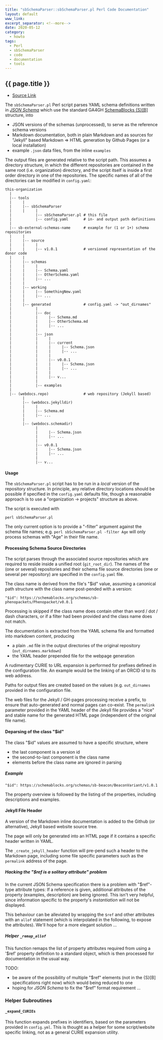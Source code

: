```yaml
---
title: "sbSchemaParser::sbSchemaParser.pl Perl Code Documentation"
layout: default
www_link: 
excerpt_separator: <!--more-->
date: 2020-05-12
category:
  - howto
tags:
  - Perl
  - sbSchemaParser
  - code
  - documentation
  - tools
---
```


## {{ page.title }}

<!--more-->

* [Source Link](https://github.com/ga4gh-schemablocks/tools/tree/master/sbSchemaParser/sbSchemaParser.pl) 


The `sbSchemaParser.pl` Perl script parses YAML schema definitions 
written in [_JSON Schema_](https://json-schema.org) which use the standard GA4GH 
[SchemaBlocks {S}[B]](http://schemablocks.org) structure, into 

* JSON versions of the schemas (unprocessed), to serve as the reference
schema versions
* Markdown documentation, both in plain Markdown and as sources for "Jekyll" 
based Markdown => HTML generation by Github Pages (or a local installation)
* example `.json` data files, from the inline `examples`

The output files are generated relative to the script path. This assumes a
directory structure, in which the different repositories are contained in the
same root (i.e. organization) directory, and the script itself is inside a
first order directory in one of the repositories. The specific names of all of 
the directories can be modified in `config.yaml`:

```
this-organization
  |
  |-- tools
  |     |
  |     |-- sbSchemaParser
  |     |     |
  |           |-- sbSchemaParser.pl # this file
  |           |-- config.yaml       # in- and output path definitions
  |
  |-- sb-external-schemas-name      # example for (1 or 1+) schema repositories
  |     |
  |     |-- source
  |     |     |
  |     |     |-- v1.0.1            # versioned representation of the donor code
  |     |
  |     |-- schemas
  |     |     |
  |     |     |-- Schema.yaml
  |     |     |-- OtherSchema.yaml
  |     |     |-- ...
  |     |
  |     |-- working
  |     |     |-- SomethingNew.yaml     
  |     |     |-- ...
  |     |     
  |     |-- generated               # config.yaml -> "out_dirnames"
  |           |
  |           |-- doc
  |           |     |-- Schema.md
  |           |     |-- OtherSchema.md
  |           |     |-- ...
  |           |
  |           |-- json
  |           |     |    
  |           |     |-- current
  |           |     |     |-- Schema.json
  |           |     |     |-- ...
  |           |     |    
  |           |     |-- v0.0.1
  |           |     |     |-- Schema.json
  |           |     |     |-- ...
  |           |     |    
  |           |     |-- v... 
  |           |
  |           |-- examples
  |   
  |-- (webdocs.repo)                # web repository (Jekyll based)
        |
        |-- (webdocs.jekylldir)
        |     |
        |     |-- Schema.md
        |     |-- ...
        |
        |-- (webdocs.schemadir)
              |
              |     |-- Schema.json
              |     |-- ...
              |    
              |-- v0.0.1
              |     |-- Schema.json
              |     |-- ...
              |    
              |-- v...
```

#### Usage

The `sbSchemaParser.pl` script has to be run in a _local_ version of the 
repository structure. In principle, any relative directory locations should be 
possible if specified in the `config.yaml` defaults file, though a reasonable 
approach is to use a "organization -> projects" structure as above.

The script is executed with

```
perl sbSchemaParser.pl
```

The only current option is to provide a "-filter" argument against the schema 
file names; e.g. `perl sbSchemaParser.pl -filter Age` will only process schemas 
with "Age" in their file name.

#### Processing Schema Source Directories

The script parses through the associated source repositories which are required
to reside inside a unified root (`git_root_dir`). The names of the (one or
several) repositories and their schema file source directories (one or several
per repository) are specified in the `config.yaml` file.

The class name is derived from the file's "$id" value, assuming a canonical 
path structure with the class name post-pended with a version:

```
"$id": https://schemablocks.org/schemas/sb-phenopackets/Phenopacket/v0.0.1
```
Processing is skipped if the class name does contain other than word / dot / 
dash characters, or if a filter had been provided and the class name 
does not match.


The documentation is extracted from the YAML schema file and formatted into
markdown content, producing 

* a plain `.md` file in the output directories of the original repository 
(`out_dirnames.markdown`)
* the YAML header prepended file for the webpage generation


A rudimentary CURIE to URL expansion is performed for prefixes defined in the
configuration file. An example would be the linking of an ORCID id to its web 
address.




Paths for output files are created based on the values (e.g. `out_dirnames` 
provided in the configuration file.

The web files for the Jekyll / GH-pages processing receive a prefix, to ensure 
that auto-generated and normal pages can co-exist. The `permalink` parameter 
provided in the YAML header of the Jekyll file provides a "nice" and stable 
name for the generated HTML page (independent of the original file name).

#### Deparsing of the class "$id"

The class "$id" values are assumed to have a specific structure, where 

* the last component is a version id
* the second-to-last component is the class name
* elements before the class name are ignored in parsing

##### Example

```
"$id": https://schemablocks.org/schemas/sb-beacon/BeaconVariant/v1.0.1
```

The property overview is followed by the listing of the properties, including
descriptions and examples.


#### Jekyll File Header

A version of the Markdown inline documentation is added to the Github (or 
alternative), Jekyll based website source tree.

The page will only be generated into an HTML page if it contains a specific 
header written in YAML.

The `_create_jekyll_header` function will pre-pend such a header to the Markdown 
page, including some file specific parameters such as the `permalink` address of 
the page.

##### Hacking the "$ref is a solitary attribute" problem

In the current JSON Schema specification there is a problem with "$ref"-type 
attribute types: If a reference is given, additional attributes of the property 
(examples, description) are being ignored. This isn't very helpful, since 
information specific to the property's _instantiation_ will not be displayed.

This behaviour can be alleviated by wrapping the `$ref` and other attributes 
with an `allof` statement (which is interpolated in the following, to expose 
the attributes). We'll hope for a more elegant solution ...

##### Helper `_remap_allof`

This function remaps the list of property attributes required from using a 
'$ref' property definition to a standard object, which is then processed for
documentation in the usual way.

TODO: 
* be aware of the possibility of multiple "$ref" elements (not in the {S}[B]
specifications right now) which would being reduced to one
* hoping for _JSON Schema_ to fix the "$ref" format requirement ...




### Helper Subroutines

#### `_expand_CURIEs`

This function expands prefixes in identifiers, based on the parameters provided 
in `config.yml`. This is thought as a helper for some script/website specific 
linking, not as a general CURIE expansion utility.

